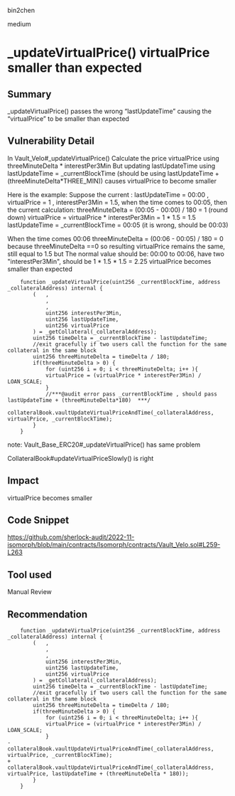 bin2chen

medium

# _updateVirtualPrice() virtualPrice smaller than expected

## Summary
_updateVirtualPrice() passes the wrong “lastUpdateTime” causing the “virtualPrice” to be smaller than expected

## Vulnerability Detail

In Vault_Velo#_updateVirtualPrice()
Calculate the price virtualPrice using threeMinuteDelta  * interestPer3Min
But updating lastUpdateTime using lastUpdateTime = _currentBlockTime (should be using lastUpdateTime + (threeMinuteDelta*THREE_MIN)) causes virtualPrice to become smaller

Here is the example:
Suppose the current :  lastUpdateTime = 00:00 , virtualPrice = 1 , interestPer3Min = 1.5,
when the time comes to 00:05, then the current calculation:
threeMinuteDelta = (00:05 - 00:00) / 180 = 1    (round down)
virtualPrice = virtualPrice * interestPer3Min = 1 * 1.5 =  1.5
lastUpdateTime = _currentBlockTime = 00:05      (it is wrong,  should be 00:03)

When the time comes 00:06 
threeMinuteDelta = (00:06 - 00:05) / 180 = 0
because threeMinuteDelta ==0 so resulting virtualPrice remains the same, still equal to 1.5
but The normal value should be: 00:00 to 00:06, have two "interestPer3Min", should be 1 * 1.5 * 1.5 = 2.25
virtualPrice becomes smaller than expected

```solidity
    function _updateVirtualPrice(uint256 _currentBlockTime, address _collateralAddress) internal { 
        (   ,
            ,
            ,
            uint256 interestPer3Min,
            uint256 lastUpdateTime,
            uint256 virtualPrice
        ) = _getCollateral(_collateralAddress);
        uint256 timeDelta = _currentBlockTime - lastUpdateTime;
        //exit gracefully if two users call the function for the same collateral in the same block 
        uint256 threeMinuteDelta = timeDelta / 180; 
        if(threeMinuteDelta > 0) {
            for (uint256 i = 0; i < threeMinuteDelta; i++ ){
            virtualPrice = (virtualPrice * interestPer3Min) / LOAN_SCALE; 
            }
            //***@audit error pass _currentBlockTime , should pass lastUpdateTime + (threeMinuteDelta*180)  ***/ 
            collateralBook.vaultUpdateVirtualPriceAndTime(_collateralAddress, virtualPrice, _currentBlockTime);
        }
    }

```
note:
Vault_Base_ERC20#_updateVirtualPrice() has same problem

CollateralBook#updateVirtualPriceSlowly() is right


   
## Impact
virtualPrice becomes smaller
## Code Snippet
https://github.com/sherlock-audit/2022-11-isomorph/blob/main/contracts/Isomorph/contracts/Vault_Velo.sol#L259-L263
## Tool used

Manual Review

## Recommendation

```solidity
    function _updateVirtualPrice(uint256 _currentBlockTime, address _collateralAddress) internal { 
        (   ,
            ,
            ,
            uint256 interestPer3Min,
            uint256 lastUpdateTime,
            uint256 virtualPrice
        ) = _getCollateral(_collateralAddress);
        uint256 timeDelta = _currentBlockTime - lastUpdateTime;
        //exit gracefully if two users call the function for the same collateral in the same block 
        uint256 threeMinuteDelta = timeDelta / 180; 
        if(threeMinuteDelta > 0) {
            for (uint256 i = 0; i < threeMinuteDelta; i++ ){
            virtualPrice = (virtualPrice * interestPer3Min) / LOAN_SCALE; 
            }
-           collateralBook.vaultUpdateVirtualPriceAndTime(_collateralAddress, virtualPrice, _currentBlockTime);
+           collateralBook.vaultUpdateVirtualPriceAndTime(_collateralAddress, virtualPrice, lastUpdateTime + (threeMinuteDelta * 180));
        }
    }
```